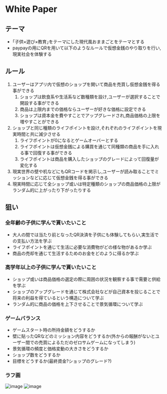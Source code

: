 # White Paper

## テーマ
* ｢子供×遊び×教育｣をテーマにした現代風おままごとをテーマとする  
* paypayの用にQRを用いて以下のようなルールで仮想金銭のやり取りを行い,現実社会を体験する  

## ルール
1. ユーザーはアプリ内で仮想のショップを開いて商品を売買し仮想金銭を得る事ができる
    1. ショップは飲食系や生活系など数種類を設け,ユーザーが選択することで開設する事ができる  
    2. 商品は上限内までの価格ならユーザーが好きな価格に設定できる
    3. ショップは資本金を費やすことでアップグレードされ,商品価格の上限を増やすことができる
1. ショップと同じ種類のライフポイントを設け,それぞれのライフポイントを現実時間と共に減少させる
    1. ライフポイントが0になるとゲームオーバーとする  
    1. ライフポイントは仮想金銭による購買を通じて同種類の商品を手に入れる事で回復する事ができる
    2. ライフポイントは商品を購入したショップのグレードによって回復量が変化する
1. 現実世界の壁や机などにもQRコードを掲示し,ユーザーが読み取ることでミッションなどに応じて仮想金銭を得る事ができる  
2. 現実時間に応じて全ショップ或いは特定種類のショップの商品価格の上限がランダム的に上がったり下がったりする

## 狙い
### 全年齢の子供に学んで貰いたいこと
* 大人の間では当たり前となったQR決済を子供にも体験してもらい,実生活での支払い方法を学ぶ
* ライフポイントを通じて生活に必要な消費物がどの様な物があるか学ぶ
* 商品の売却を通じて生活するためのお金をどのように得るか学ぶ

### 高学年以上の子供に学んで貰いたいこと
* ショップ或いは商品価格の選定の際に周囲の状況を観察する事で需要と供給を学ぶ
* ショップのアップグレードを通じて株式会社などが自己資本を投じることで将来の利益を得ているという構造について学ぶ
* ランダム的に商品の価格を上下させることで景気循環について学ぶ

### ゲームバランス
* ゲームスタート時の所持金額をどうするか
* 壁に貼ったQRなどのミッション内容をどうするか(外からの報酬がないとユーザー間での売買によるただのゼロサムゲームになってしまう)
* 景気循環の頻度と価格変動の大きさをどうするか
* ショップ数をどうするか
* 目標をどうするか(最終資金?ショップのグレード?)

### ラフ画
![image](https://user-images.githubusercontent.com/20737362/173589796-63efa8ee-d043-40b5-a578-72051715d38d.png)
![image](https://user-images.githubusercontent.com/20737362/173589897-3cbaac3d-9181-4a39-aab4-8f586aaef48d.png)

